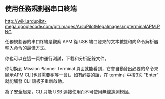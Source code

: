 ## 使用任務規劃器串口終端 ##

http://wiki.ardupilot-mega.googlecode.com/git/images/ArduPilotMegaImages/mpterminalAPM.PNG

任務規劃器的串口終端是觀察 APM 從 USB 端口發來的文本數據和向命令解析器輸入命令的最佳方式。

你也可以在這一頁中運行測試，下載和分析記錄文件。

你切換到 Mission Planner Terminal 頁面就能看到，它會自動發出必要的命令來顯示APM CLI(也許需要稍等一會)。如有必要的話，在 terminal 中按3次 "Enter" 就能觸發 CLI 讓板子重新啟動。

為了安全起見，CLI 只能 USB 連接使用而不可使用無線遙測模組。